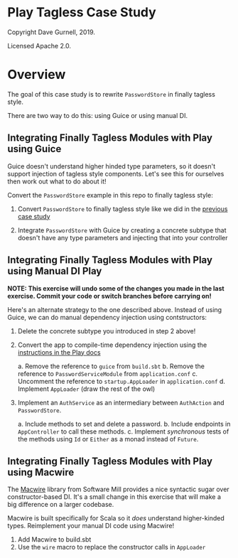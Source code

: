 # Play Tagless Case Study

Copyright Dave Gurnell, 2019.

Licensed Apache 2.0.

# Overview

The goal of this case study is
to rewrite `PasswordStore` in finally tagless style.

There are two way to do this: using Guice or using manual DI.

## Integrating Finally Tagless Modules with Play using Guice

Guice doesn't understand higher hinded type parameters,
so it doesn't support injection of tagless style components.
Let's see this for ourselves then work out what to do about it!

Convert the `PasswordStore` example in this repo to finally tagless style:

1. Convert `PasswordStore` to finally tagless style
   like we did in the [previous case study](https://github.com/davegurnell/tagless-case-study)

2. Integrate `PasswordStore` with Guice
   by creating a concrete subtype that doesn't have any type parameters
   and injecting that into your controller

## Integrating Finally Tagless Modules with Play using Manual DI Play

**NOTE: This exercise will undo some of the changes you made in the last exercise.
Commit your code or switch branches before carrying on!**

Here's an alternate strategy to the one described above.
Instead of using Guice, we can do manual dependency injection using contstructors:

1. Delete the concrete subtype you introduced in step 2 above!

2. Convert the app to compile-time dependency injection
   using the [instructions in the Play docs](https://www.playframework.com/documentation/2.7.x/ScalaCompileTimeDependencyInjection)

    a. Remove the reference to `guice` from `build.sbt`
    b. Remove the reference to `PasswordServiceModule` from `application.conf`
    c. Uncomment the reference to `startup.AppLoader` in `application.conf`
    d. Implement `AppLoader` (draw the rest of the owl)

3. Implement an `AuthService` as an intermediary between `AuthAction` and `PasswordStore`.

    a. Include methods to set and delete a password.
    b. Include endpoints in `AppController` to call these methods.
    c. Implement *synchronous* tests of the methods
       using `Id` or `Either` as a monad instead of `Future`.

## Integrating Finally Tagless Modules with Play using Macwire

The [Macwire](https://github.com/softwaremill/macwire) library from Software Mill provides
a nice syntactic sugar over constructor-based DI.
It's a small change in this exercise that will make a big difference on a larger codebase.

Macwire is built specifically for Scala so it *does* understand higher-kinded types.
Reimplement your manual DI code using Macwire!

1. Add Macwire to build.sbt
2. Use the `wire` macro to replace the constructor calls in `AppLoader`
